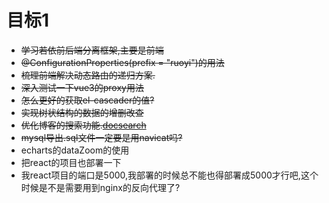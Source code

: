 # 目标1
- ~~学习若依前后端分离框架,主要是前端~~
- ~~@ConfigurationProperties(prefix = "ruoyi")的用法~~
- ~~梳理前端解决动态路由的递归方案.~~
- ~~深入测试一下vue3的proxy用法~~
- ~~怎么更好的获取el-cascader的值?~~
- ~~实现树状结构的数据的增删改查~~
- ~~优化博客的搜索功能.[docsearch](https://docsearch.algolia.com/)~~
- ~~mysql导出.sql文件一定要是用navicat吗?~~
- echarts的dataZoom的使用
- 把react的项目也部署一下
- 我react项目的端口是5000,我部署的时候总不能也得部署成5000才行吧,这个时候是不是需要用到nginx的反向代理了?